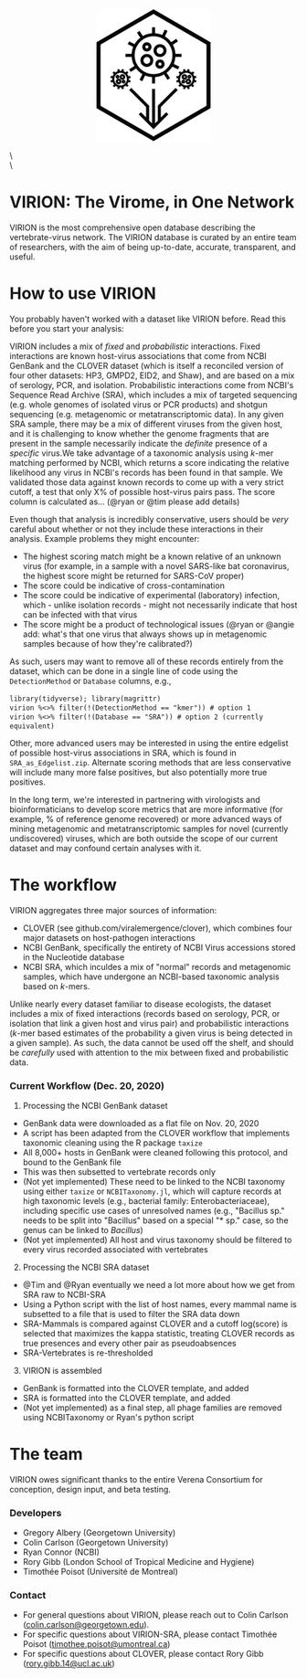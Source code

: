 <p align = "center">
  <img src="Virion.png" width="200">
</p>

\  
\ 
 
 
  
# VIRION: The Virome, in One Network

VIRION is the most comprehensive open database describing the vertebrate-virus network. The VIRION database is curated by an entire team of researchers, with the aim of being up-to-date, accurate, transparent, and useful.

# How to use VIRION

You probably haven't worked with a dataset like VIRION before. Read this before you start your analysis:

VIRION includes a mix of _fixed_ and _probabilistic_ interactions. Fixed interactions are known host-virus associations that come from NCBI GenBank and the CLOVER dataset (which is itself a reconciled version of four other datasets: HP3, GMPD2, EID2, and Shaw), and are based on a mix of serology, PCR, and isolation. Probabilistic interactions come from NCBI's Sequence Read Archive (SRA), which includes a mix of targeted sequencing (e.g. whole genomes of isolated virus or PCR products) and shotgun sequencing (e.g. metagenomic or metatranscriptomic data). In any given SRA sample, there may be a mix of different viruses from the given host, and it is challenging to know whether the genome fragments that are present in the sample necessarily indicate the _definite_ presence of a _specific_ virus.We take advantage of a taxonomic analysis using _k_-mer matching performed by NCBI, which returns a score indicating the relative likelihood any virus in NCBI's records has been found in that sample. We validated those data against known records to come up with a very strict cutoff, a test that only X% of possible host-virus pairs pass. The score column is calculated as... (@ryan or @tim please add details)

Even though that analysis is incredibly conservative, users should be _very_ careful about whether or not they include these interactions in their analysis. Example problems they might encounter:
- The highest scoring match might be a known relative of an unknown virus (for example, in a sample with a novel SARS-like bat coronavirus, the highest score might be returned for SARS-CoV proper)
- The score could be indicative of cross-contamination 
- The score could be indicative of experimental (laboratory) infection, which - unlike isolation records - might not necessarily indicate that host can be infected with that virus
- The score might be a product of technological issues (@ryan or @angie add: what's that one virus that always shows up in metagenomic samples because of how they're calibrated?)

As such, users may want to remove all of these records entirely from the dataset, which can be done in a single line of code using the `DetectionMethod` or `Database` columns, e.g., 

```
library(tidyverse); library(magrittr)
virion %<>% filter(!(DetectionMethod == "kmer")) # option 1
virion %<>% filter(!(Database == "SRA")) # option 2 (currently equivalent)
```

Other, more advanced users may be interested in using the entire edgelist of possible host-virus associations in SRA, which is found in `SRA_as_Edgelist.zip`. Alternate scoring methods that are less conservative will include many more false positives, but also potentially more true positives. 

In the long term, we're interested in partnering with virologists and bioinformaticians to develop score metrics that are more informative (for example, % of reference genome recovered) or more advanced ways of mining metagenomic and metatranscriptomic samples for novel (currently undiscovered) viruses, which are both outside the scope of our current dataset and may confound certain analyses with it.

# The workflow

VIRION aggregates three major sources of information:
- CLOVER (see github.com/viralemergence/clover), which combines four major datasets on host-pathogen interactions
- NCBI GenBank, specifically the entirety of NCBI Virus accessions stored in the Nucleotide database
- NCBI SRA, which inculdes a mix of "normal" records and metagenomic samples, which have undergone an NCBI-based taxonomic analysis based on _k_-mers.

Unlike nearly every dataset familiar to disease ecologists, the dataset includes a mix of fixed interactions (records based on serology, PCR, or isolation that link a given host and virus pair) and probabilistic interactions (_k_-mer based estimates of the probability a given virus is being detected in a given sample). As such, the data cannot be used off the shelf, and should be *carefully* used with attention to the mix between fixed and probabilistic data.

### Current Workflow (Dec. 20, 2020)

1. Processing the NCBI GenBank dataset
- GenBank data were downloaded as a flat file on Nov. 20, 2020
- A script has been adapted from the CLOVER workflow that implements taxonomic cleaning using the R package `taxize`
- All 8,000+ hosts in GenBank were cleaned following this protocol, and bound to the GenBank file
- This was then subsetted to vertebrate records only
- (Not yet implemented) These need to be linked to the NCBI taxonomy using either `taxize` or `NCBITaxonomy.jl`, which will capture records at high taxonomic levels (e.g., bacterial family: Enterobacteriaceae), including specific use cases of unresolved names (e.g., "Bacillus sp." needs to be split into "Bacillus" based on a special "* sp." case, so the genus can be linked to _Bacillus_)
- (Not yet implemented) All host and virus taxonomy should be filtered to every virus recorded associated with vertebrates

2. Processing the NCBI SRA dataset
- @Tim and @Ryan eventually we need a lot more about how we get from SRA raw to NCBI-SRA 
- Using a Python script with the list of host names, every mammal name is subsetted to a file that is used to filter the SRA data down
- SRA-Mammals is compared against CLOVER and a cutoff log(score) is selected that maximizes the kappa statistic, treating CLOVER records as true presences and every other pair as pseudoabsences
- SRA-Vertebrates is re-thresholded 

3. VIRION is assembled
- GenBank is formatted into the CLOVER template, and added
- SRA is formatted into the CLOVER template, and added
- (Not yet implemented) as a final step, all phage families are removed using NCBITaxonomy or Ryan's python script

# The team

VIRION owes significant thanks to the entire Verena Consortium for conception, design input, and beta testing.

### Developers 
- Gregory Albery (Georgetown University)
- Colin Carlson (Georgetown University)
- Ryan Connor (NCBI)
- Rory Gibb (London School of Tropical Medicine and Hygiene)
- Timothée Poisot (Université de Montreal)

### Contact
- For general questions about VIRION, please reach out to Colin Carlson (colin.carlson@georgetown.edu).
- For specific questions about VIRION-SRA, please contact Timothée Poisot (timothee.poisot@umontreal.ca) 
- For specific questions about CLOVER, please contact Rory Gibb (rory.gibb.14@ucl.ac.uk)
